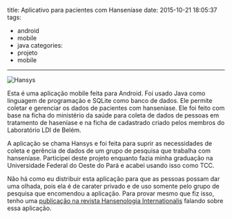 title: Aplicativo para pacientes com Hanseníase
date: 2015-10-21 18:05:37
tags:
- android
- mobile
- java
categories:
- projeto
- mobile
---

![Hansys](hansys.png)

Esta é uma aplicação mobile feita para Android. Foi usado Java como linguagem de programação e SQLite como banco de dados. Ele permite coletar e gerenciar os dados de pacientes com hanseníase. Ele foi feito com base na ficha do ministério da saúde para coleta de dados de pessoas em tratamento de haseníase e na ficha de cadastrado criado pelos membros do Laboratório LDI de Belém.

A aplicação se chama Hansys e foi feita para suprir as necessidades de coleta e gerência de dados de um grupo de pesquisa que trabalha com hanseníase. Participei deste projeto enquanto fazia minha graduação na Universidade Federal do Oeste do Pará e acabei usando isso como TCC.

Não há como eu distribuir esta aplicação para que as pessoas possam dar uma olhada, pois ela é de carater privado e de uso somente pelo grupo de pesquisa que encomendou a aplicação. Para provar mesmo que fiz isso, tenho uma [publicação na revista Hansenologia Internationalis](http://www.ilsl.br/revista/detalhe_artigo.php?id=12163) falando sobre essa aplicação.